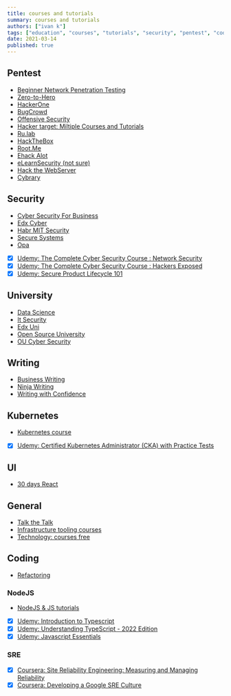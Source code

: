 ```yaml
---
title: courses and tutorials
summary: courses and tutorials
authors: ["ivan k"]
tags: ["education", "courses", "tutorials", "security", "pentest", "coding", "completed"]
date: 2021-03-14
published: true
---
```


## Pentest

- [Beginner Network Penetration Testing](https://www.youtube.com/watch?v=WnN6dbos5u8)
- [Zero-to-Hero](https://www.thecybermentor.com/zero-to-hero-pentesting)
- [HackerOne](https://hackerone.com/hacker_dashboard/overview/learn_how_to_hack)
- [BugCrowd](https://www.bugcrowd.com/hackers/bugcrowd-university/)
- [Offensive Security](https://www.offensive-security.com/)
- [Hacker target: Miltiple Courses and Tutorials ](https://hackertarget.com/research/)
- [Ru.lab](https://lab.pentestit.ru/)
- [HackTheBox](https://www.hackthebox.eu/individuals)
- [Root.Me](https://www.root-me.org/?lang=en)
- [Ehack Alot](https://academy.ehacking.net/courses)
- [eLearnSecurity (not sure)](https://www.elearnsecurity.com/training_paths/)
- [Hack the WebServer](https://www.guru99.com/how-to-hack-web-server.html)
- [Cybrary](https://www.cybrary.it/)

## Security

- [Cyber Security For Business](https://www.coursera.org/specializations/cyber-security-business)
- [Edx Cyber](https://www.edx.org/course?search_query=cyber)
- [Habr MIT Security](https://habr.com/ru/company/ua-hosting/blog/427763/)
- [Secure Systems](https://ocw.mit.edu/courses/electrical-engineering-and-computer-science/6-858-computer-systems-security-fall-2014/)
- [Opa](https://academy.styra.com/courses/opa-rego)
- [X] [Udemy: The Complete Cyber Security Course : Network Security](https://www.udemy.com/course/network-security-course/)
- [X] [Udemy: The Complete Cyber Security Course : Hackers Exposed](https://www.udemy.com/course/the-complete-internet-security-privacy-course-volume-1)
- [X] [Udemy: Secure Product Lifecycle 101](https://www.udemy.com/course/secure-product-lifecycle-101/)

## University

- [Data Science](https://london.ac.uk/courses/data-science-msc)
- [It Security](https://london.ac.uk/courses/information-security)
- [Edx Uni](https://www.elearnsecurity.com/certification/ejpt/)
- [Open Source University](https://github.com/ossu/computer-science#intro-cs)
- [OU Cyber Security](http://www.open.ac.uk/courses/microcredentials/cyber-security-tzfm861)

## Writing

- [Business Writing](https://www.udemy.com/course/business-writing-immersion/)
- [Ninja Writing](https://www.udemy.com/course/ninja-writing-the-four-levels-of-writing-mastery/)
- [Writing with Confidence](https://www.udemy.com/course/writing-for-business/)

## Kubernetes

- [Kubernetes course](https://learnk8s.io/)
- [X] [Udemy: Certified Kubernetes Administrator (CKA) with Practice Tests](https://www.udemy.com/course/certified-kubernetes-administrator-with-practice-tests/)

## UI

- [30 days React](https://github.com/fullstackreact/30-days-of-react)

## General

- [Talk the Talk](https://www.open.edu/openlearn/education-development/talk-the-talk/content-section-overview)
- [Infrastructure tooling courses](https://play.instruqt.com/public)
- [Technology: courses free](https://hackr.io/)

## Coding

- [Refactoring](https://refactoring.guru/refactoring)

### NodeJS

- [NodeJS & JS tutorials](https://learn.javascript.ru)
- [X] [Udemy: Introduction to Typescript](https://www.udemy.com/course/typescript/)
- [X] [Udemy: Understanding TypeScript - 2022 Edition](https://www.udemy.com/course/understanding-typescript/)
- [X] [Udemy: Javascript Essentials](https://www.udemy.com/course/javascript-essentials/)

### SRE

- [X] [Coursera: Site Reliability Engineering: Measuring and Managing Reliability](https://www.coursera.org/learn/site-reliability-engineering-slos/)
- [X] [Coursera: Developing a Google SRE Culture](https://www.coursera.org/learn/developing-a-google-sre-culture)
